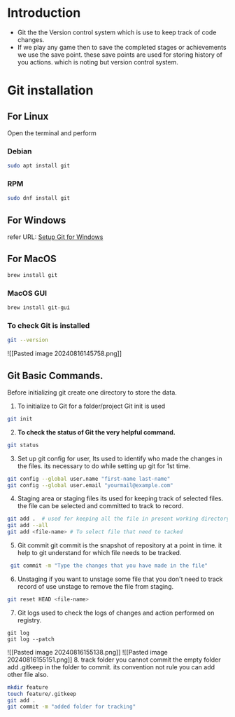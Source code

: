 
# Introduction

- Git the the Version control system which is use to keep track of code changes.
- If we play any game then to save the completed stages or achievements we use the save point. these save points are used for storing history of you actions. which is noting but version control system.
# Git installation

## For Linux
Open the terminal and perform 
### Debian 
```bash
sudo apt install git
```
### RPM
```bash
sudo dnf install git
```
## For Windows 

refer URL:  [Setup Git for Windows](https://git-scm.com/download/win)
## For MacOS
```sh
brew install git
```
### MacOS GUI
```bash
brew install git-gui
```

### To check Git is installed
```bash
git --version
```
![[Pasted image 20240816145758.png]]

## Git Basic Commands.

Before initializing git create one directory to store the data.

1. To initialize to Git for a folder/project Git init is used
```bash
git init
```
2. **To check the status of Git the very helpful command.**
```bash
git status
```
3. Set up git config for user, Its used to identify who made the changes in the files. its necessary to do while setting up git for 1st time.
```bash
git config --global user.name "first-name last-name"
git config --global user.email "yourmail@example.com"
```
4. Staging area or staging files
	its used for keeping track of selected files. the file can be selected and committed to track to record.
```bash
git add .  # used for keeping all the file in present working directory
git add --all
git add <file-name> # To select file that need to tacked
```
5. Git commit 
	git commit is the snapshot of repository at a point in time. it help to git understand for which file needs to be tracked.
```bash
 git commit -m "Type the changes that you have made in the file"
```
6.  Unstaging 
	if you want to unstage some file that you don't need to track record of use unstage to remove the file from staging.
```bash
git reset HEAD <file-name>
```
7. Git logs used to check the logs of changes and action performed on registry.
```
git log
git log --patch
```
![[Pasted image 20240816155138.png]]
![[Pasted image 20240816155151.png]]
8. track folder 
	you cannot commit the empty folder add .gitkeep in the folder to commit.
	its convention not rule you can add other file also.
```bash
mkdir feature
touch feature/.gitkeep
git add .
git commit -m "added folder for tracking"
``` 

